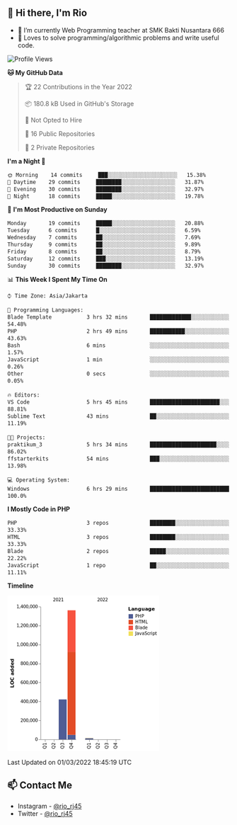 ## 👋 Hi there, I'm Rio 

-  🔭 I’m currently Web Programming teacher at SMK Bakti Nusantara 666
-  💬 Loves to solve programming/algorithmic problems and write useful code.

<!--START_SECTION:waka-->
![Profile Views](http://img.shields.io/badge/Profile%20Views-1-blue)

**🐱 My GitHub Data** 

> 🏆 22 Contributions in the Year 2022
 > 
> 📦 180.8 kB Used in GitHub's Storage 
 > 
> 🚫 Not Opted to Hire
 > 
> 📜 16 Public Repositories 
 > 
> 🔑 2 Private Repositories  
 > 
**I'm a Night 🦉** 

```text
🌞 Morning    14 commits     ███░░░░░░░░░░░░░░░░░░░░░░   15.38% 
🌆 Daytime    29 commits     ████████░░░░░░░░░░░░░░░░░   31.87% 
🌃 Evening    30 commits     ████████░░░░░░░░░░░░░░░░░   32.97% 
🌙 Night      18 commits     █████░░░░░░░░░░░░░░░░░░░░   19.78%

```
📅 **I'm Most Productive on Sunday** 

```text
Monday       19 commits     █████░░░░░░░░░░░░░░░░░░░░   20.88% 
Tuesday      6 commits      █░░░░░░░░░░░░░░░░░░░░░░░░   6.59% 
Wednesday    7 commits      ██░░░░░░░░░░░░░░░░░░░░░░░   7.69% 
Thursday     9 commits      ██░░░░░░░░░░░░░░░░░░░░░░░   9.89% 
Friday       8 commits      ██░░░░░░░░░░░░░░░░░░░░░░░   8.79% 
Saturday     12 commits     ███░░░░░░░░░░░░░░░░░░░░░░   13.19% 
Sunday       30 commits     ████████░░░░░░░░░░░░░░░░░   32.97%

```


📊 **This Week I Spent My Time On** 

```text
⌚︎ Time Zone: Asia/Jakarta

💬 Programming Languages: 
Blade Template           3 hrs 32 mins       █████████████░░░░░░░░░░░░   54.48% 
PHP                      2 hrs 49 mins       ███████████░░░░░░░░░░░░░░   43.63% 
Bash                     6 mins              ░░░░░░░░░░░░░░░░░░░░░░░░░   1.57% 
JavaScript               1 min               ░░░░░░░░░░░░░░░░░░░░░░░░░   0.26% 
Other                    0 secs              ░░░░░░░░░░░░░░░░░░░░░░░░░   0.05%

🔥 Editors: 
VS Code                  5 hrs 45 mins       ██████████████████████░░░   88.81% 
Sublime Text             43 mins             ██░░░░░░░░░░░░░░░░░░░░░░░   11.19%

🐱‍💻 Projects: 
praktikum_3              5 hrs 34 mins       █████████████████████░░░░   86.02% 
ffstarterkits            54 mins             ███░░░░░░░░░░░░░░░░░░░░░░   13.98%

💻 Operating System: 
Windows                  6 hrs 29 mins       █████████████████████████   100.0%

```

**I Mostly Code in PHP** 

```text
PHP                      3 repos             ████████░░░░░░░░░░░░░░░░░   33.33% 
HTML                     3 repos             ████████░░░░░░░░░░░░░░░░░   33.33% 
Blade                    2 repos             █████░░░░░░░░░░░░░░░░░░░░   22.22% 
JavaScript               1 repo              ██░░░░░░░░░░░░░░░░░░░░░░░   11.11%

```


**Timeline**

![Chart not found](https://raw.githubusercontent.com/neushepa/neushepa/main/charts/bar_graph.png) 


 Last Updated on 01/03/2022 18:45:19 UTC
<!--END_SECTION:waka-->

## 📫 Contact Me
- Instagram - [@rio_rj45](https://www.instagram.com/rio_rj45/)
- Twitter - [@rio_rj45](https://twitter.com/rio_rj45)
